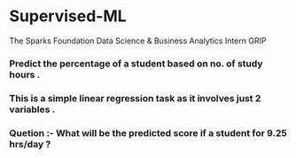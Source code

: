 # Supervised-ML
The Sparks Foundation Data Science &amp; Business Analytics Intern GRIP
### Predict the percentage of a student based on no. of study hours .
### This is a simple linear regression task as it involves just 2 variables .
### Quetion :- What will be the predicted score if a student for 9.25 hrs/day ?
